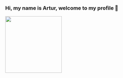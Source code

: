 ### Hi, my name is Artur, welcome to my profile 🤙

<!--
**PapaArt/PapaArt** is a ✨ _special_ ✨ repository because its `README.md` (this file) appears on your GitHub profile.

Here are some ideas to get you started:

- 🔭 I’m currently working on ...
- 🌱 I’m currently learning ...
- 👯 I’m looking to collaborate on ...
- 🤔 I’m looking for help with ...
- 💬 Ask me about ...
- 📫 How to reach me: ...
- 😄 Pronouns: ...
- ⚡ Fun fact: ...
-->

<div>
  <a href="https://github.com/PapaArt">
  <img height="180em" src="https://github-readme-stats.vercel.app/api?username=PapaArt&show_icons=true&theme=gotham&include_all_commits=true&count_private=true"/>
    
</div>
